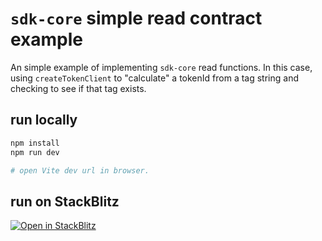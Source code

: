 # `sdk-core` simple read contract example

An simple example of implementing `sdk-core` read functions. In this case, using `createTokenClient` to "calculate" a tokenId from a tag string and checking to see if that tag exists.

## run locally

```bash
npm install
npm run dev

# open Vite dev url in browser.
```

## run on StackBlitz

[![Open in StackBlitz](https://developer.stackblitz.com/img/open_in_stackblitz.svg)](https://stackblitz.com/github/ethereum-tag-service/examples/tree/main/sdk-core/simple_read)
